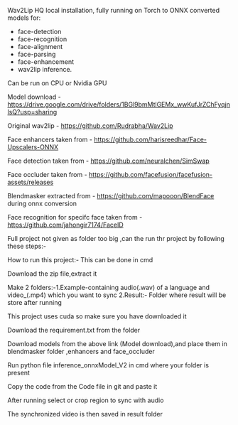  Wav2Lip HQ local installation, fully running on Torch to ONNX converted models for:
- face-detection
- face-recognition
- face-alignment
- face-parsing
- face-enhancement
- wav2lip inference.



Can be run on CPU or Nvidia GPU

Model download - https://drive.google.com/drive/folders/1BGl9bmMtlGEMx_wwKufJrZChFyqjnlsQ?usp=sharing  

Original wav2lip - https://github.com/Rudrabha/Wav2Lip

Face enhancers taken from -  https://github.com/harisreedhar/Face-Upscalers-ONNX

Face detection taken from - https://github.com/neuralchen/SimSwap

Face occluder taken from - https://github.com/facefusion/facefusion-assets/releases

Blendmasker extracted from - https://github.com/mapooon/BlendFace during onnx conversion

Face recognition for specifc face taken from - https://github.com/jahongir7174/FaceID

Full project not given as folder too big ,can the run thr project by following these steps:-

How to run this project:-
This can be done in cmd

Download the zip file,extract it 

Make 2 folders:-1.Example-containing audio(.wav) of a language and video_(.mp4) which you want to sync 2.Result:- Folder where result will be store after running

This project uses cuda so make sure you have downloaded it

Download the requirement.txt from the folder

Download models from the above link (Model download),and place them in blendmasker folder ,enhancers and face_occluder

Run python file inference_onnxModel_V2 in cmd where your folder is present 

Copy the code from the Code file in git and paste it 

After running select or crop region to sync with audio

The synchronized video is then saved in result folder


